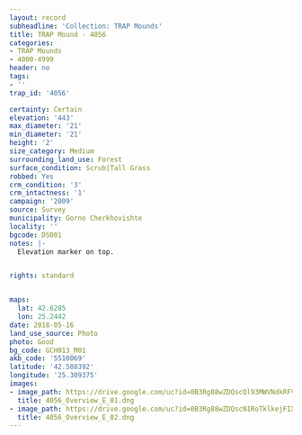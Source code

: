```yaml
---
layout: record
subheadline: 'Collection: TRAP Mounds'
title: TRAP Mound - 4056
categories:
- TRAP Mounds
- 4000-4999
header: no
tags:
- ''
trap_id: '4056'

certainty: Certain
elevation: '443'
max_diameter: '21'
min_diameter: '21'
height: '2'
size_category: Medium
surrounding_land_use: Forest
surface_condition: Scrub|Tall Grass
robbed: Yes
crm_condition: '3'
crm_intactness: '1'
campaign: '2009'
source: Survey
municipality: Gorno Cherkhovishte
locality: ''
bgcode: DS001
notes: |-
  Elevation marker on top.


rights: standard


maps:
  lat: 42.6285
  lon: 25.2442
date: 2018-05-16
land_use_source: Photo
photo: Good
bg_code: GCH013_М01
akb_code: '5510069'
latitude: '42.588392'
longitude: '25.309375'
images:
- image_path: https://drive.google.com/uc?id=0B3Rg88wZDQscQl93MWVNdkRFVDQ
  title: 4056_Overview_E_01.dng
- image_path: https://drive.google.com/uc?id=0B3Rg88wZDQscN1RoTklkejFIXzA
  title: 4056_Overview_E_02.dng
---
```

